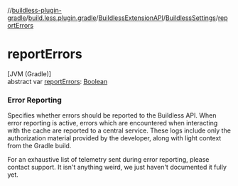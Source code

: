 //[buildless-plugin-gradle](../../../../index.md)/[build.less.plugin.gradle](../../index.md)/[BuildlessExtensionAPI](../index.md)/[BuildlessSettings](index.md)/[reportErrors](report-errors.md)

# reportErrors

[JVM (Gradle)]\
abstract var [reportErrors](report-errors.md): [Boolean](https://kotlinlang.org/api/latest/jvm/stdlib/kotlin/-boolean/index.html)

###  Error Reporting

Specifies whether errors should be reported to the Buildless API. When error reporting is active, errors which are encountered when interacting with the cache are reported to a central service. These logs include only the authorization material provided by the developer, along with light context from the Gradle build.

For an exhaustive list of telemetry sent during error reporting, please contact support. It isn't anything weird, we just haven't documented it fully yet.
